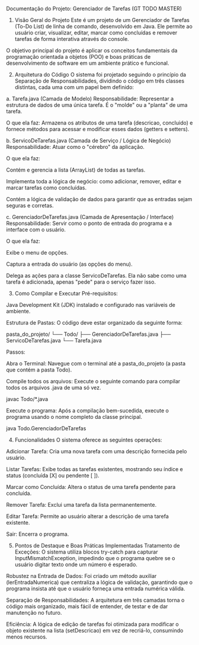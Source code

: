 Documentação do Projeto: Gerenciador de Tarefas (GT TODO MASTER)
1. Visão Geral do Projeto
Este é um projeto de um Gerenciador de Tarefas (To-Do List) de linha de comando, desenvolvido em Java. Ele permite ao usuário criar, visualizar, editar, marcar como concluídas e remover tarefas de forma interativa através do console.

O objetivo principal do projeto é aplicar os conceitos fundamentais da programação orientada a objetos (POO) e boas práticas de desenvolvimento de software em um ambiente prático e funcional.

2. Arquitetura do Código
O sistema foi projetado seguindo o princípio da Separação de Responsabilidades, dividindo o código em três classes distintas, cada uma com um papel bem definido:

a. Tarefa.java (Camada de Modelo)
Responsabilidade: Representar a estrutura de dados de uma única tarefa. É o "molde" ou a "planta" de uma tarefa.

O que ela faz: Armazena os atributos de uma tarefa (descricao, concluido) e fornece métodos para acessar e modificar esses dados (getters e setters).

b. ServicoDeTarefas.java (Camada de Serviço / Lógica de Negócio)
Responsabilidade: Atuar como o "cérebro" da aplicação.

O que ela faz:

Contém e gerencia a lista (ArrayList) de todas as tarefas.

Implementa toda a lógica de negócio: como adicionar, remover, editar e marcar tarefas como concluídas.

Contém a lógica de validação de dados para garantir que as entradas sejam seguras e corretas.

c. GerenciadorDeTarefas.java (Camada de Apresentação / Interface)
Responsabilidade: Servir como o ponto de entrada do programa e a interface com o usuário.

O que ela faz:

Exibe o menu de opções.

Captura a entrada do usuário (as opções do menu).

Delega as ações para a classe ServicoDeTarefas. Ela não sabe como uma tarefa é adicionada, apenas "pede" para o serviço fazer isso.

3. Como Compilar e Executar
Pré-requisitos:

Java Development Kit (JDK) instalado e configurado nas variáveis de ambiente.

Estrutura de Pastas:
O código deve estar organizado da seguinte forma:

pasta_do_projeto/
└── Todo/
    ├── GerenciadorDeTarefas.java
    ├── ServicoDeTarefas.java
    └── Tarefa.java

Passos:

Abra o Terminal: Navegue com o terminal até a pasta_do_projeto (a pasta que contém a pasta Todo).

Compile todos os arquivos: Execute o seguinte comando para compilar todos os arquivos .java de uma só vez.

javac Todo/*.java

Execute o programa: Após a compilação bem-sucedida, execute o programa usando o nome completo da classe principal.

java Todo.GerenciadorDeTarefas

4. Funcionalidades
O sistema oferece as seguintes operações:

Adicionar Tarefa: Cria uma nova tarefa com uma descrição fornecida pelo usuário.

Listar Tarefas: Exibe todas as tarefas existentes, mostrando seu índice e status (concluída [X] ou pendente [ ]).

Marcar como Concluída: Altera o status de uma tarefa pendente para concluída.

Remover Tarefa: Exclui uma tarefa da lista permanentemente.

Editar Tarefa: Permite ao usuário alterar a descrição de uma tarefa existente.

Sair: Encerra o programa.

5. Pontos de Destaque e Boas Práticas Implementadas
Tratamento de Exceções: O sistema utiliza blocos try-catch para capturar InputMismatchException, impedindo que o programa quebre se o usuário digitar texto onde um número é esperado.

Robustez na Entrada de Dados: Foi criado um método auxiliar (lerEntradaNumerica) que centraliza a lógica de validação, garantindo que o programa insista até que o usuário forneça uma entrada numérica válida.

Separação de Responsabilidades: A arquitetura em três camadas torna o código mais organizado, mais fácil de entender, de testar e de dar manutenção no futuro.

Eficiência: A lógica de edição de tarefas foi otimizada para modificar o objeto existente na lista (setDescricao) em vez de recriá-lo, consumindo menos recursos.

